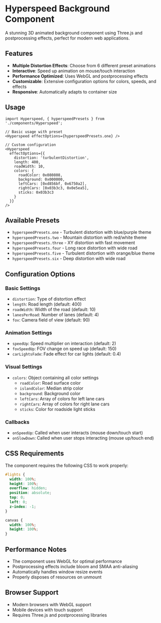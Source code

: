 # Hyperspeed Background Component

A stunning 3D animated background component using Three.js and postprocessing effects, perfect for modern web applications.

## Features

- **Multiple Distortion Effects**: Choose from 6 different preset animations
- **Interactive**: Speed up animation on mouse/touch interaction
- **Performance Optimized**: Uses WebGL and postprocessing effects
- **Customizable**: Extensive configuration options for colors, speeds, and effects
- **Responsive**: Automatically adapts to container size

## Usage

```tsx
import Hyperspeed, { hyperspeedPresets } from './components/Hyperspeed';

// Basic usage with preset
<Hyperspeed effectOptions={hyperspeedPresets.one} />

// Custom configuration
<Hyperspeed
  effectOptions={{
    distortion: 'turbulentDistortion',
    length: 400,
    roadWidth: 10,
    colors: {
      roadColor: 0x080808,
      background: 0x000000,
      leftCars: [0xd856bf, 0x6750a2],
      rightCars: [0x03b3c3, 0x0e5ea5],
      sticks: 0x03b3c3
    }
  }}
/>
```

## Available Presets

- `hyperspeedPresets.one` - Turbulent distortion with blue/purple theme
- `hyperspeedPresets.two` - Mountain distortion with red/white theme  
- `hyperspeedPresets.three` - XY distortion with fast movement
- `hyperspeedPresets.four` - Long race distortion with wide road
- `hyperspeedPresets.five` - Turbulent distortion with orange/blue theme
- `hyperspeedPresets.six` - Deep distortion with wide road

## Configuration Options

### Basic Settings
- `distortion`: Type of distortion effect
- `length`: Road length (default: 400)
- `roadWidth`: Width of the road (default: 10)
- `lanesPerRoad`: Number of lanes (default: 4)
- `fov`: Camera field of view (default: 90)

### Animation Settings
- `speedUp`: Speed multiplier on interaction (default: 2)
- `fovSpeedUp`: FOV change on speed up (default: 150)
- `carLightsFade`: Fade effect for car lights (default: 0.4)

### Visual Settings
- `colors`: Object containing all color settings
  - `roadColor`: Road surface color
  - `islandColor`: Median strip color
  - `background`: Background color
  - `leftCars`: Array of colors for left lane cars
  - `rightCars`: Array of colors for right lane cars
  - `sticks`: Color for roadside light sticks

### Callbacks
- `onSpeedUp`: Called when user interacts (mouse down/touch start)
- `onSlowDown`: Called when user stops interacting (mouse up/touch end)

## CSS Requirements

The component requires the following CSS to work properly:

```css
#lights {
  width: 100%;
  height: 100%;
  overflow: hidden;
  position: absolute;
  top: 0;
  left: 0;
  z-index: -1;
}

canvas {
  width: 100%;
  height: 100%;
}
```

## Performance Notes

- The component uses WebGL for optimal performance
- Postprocessing effects include bloom and SMAA anti-aliasing
- Automatically handles window resize events
- Properly disposes of resources on unmount

## Browser Support

- Modern browsers with WebGL support
- Mobile devices with touch support
- Requires Three.js and postprocessing libraries
